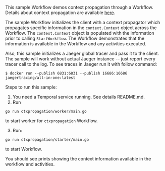 This sample Workflow demos context propagation through a Workflow. Details about context propagation are
available [here](https://docs.temporal.io/docs/go-tracing).

The sample Workflow initializes the client with a context propagator which propagates
specific information in the `context.Context` object across the Workflow. The `context.Context` object is populated
with the information prior to calling `StartWorkflow`. The Workflow demonstrates that the information is available
in the Workflow and any activities executed.

Also, this sample initializes a Jaeger global tracer and pass it to the client. The sample will work without
actual Jaeger instance -- just report every tracer call to the log. To see traces in Jaeger run it with follow command:
```
$ docker run --publish 6831:6831 --publish 16686:16686 jaegertracing/all-in-one:latest
``` 

Steps to run this sample:
1) You need a Temporal service running. See details README.md.
2) Run
```
go run ctxpropagation/worker/main.go
```
to start worker for `ctxpropagation` Workflow.

3) Run:
```
go run ctxpropagation/starter/main.go
```
to start Workflow.

You should see prints showing the context information available in the workflow and activities.



